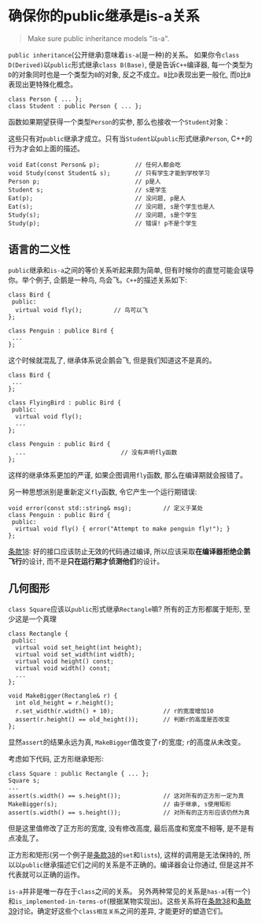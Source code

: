 # 确保你的public继承是is-a关系
> Make sure public inheritance models "is-a".

`public inheritance`(公开继承)意味着`is-a`(是一种)的关系。
如果你令`class D(Derived)`以`public`形式继承`class B(Base)`, 便是告诉`C++`编译器, 每一个类型为`D`的对象同时也是一个类型为`B`的对象, 反之不成立。`B`比`D`表现出更一般化, 而`D`比`B`表现出更特殊化概念。

```
class Person { ... };
class Student : public Person { ... };
```

函数如果期望获得一个类型`Person`的实参, 那么也接收一个`Student`对象：

这些只有对`public`继承才成立。只有当`Student`以`public`形式继承`Person`, C++的行为才会如上面的描述。
```
void Eat(const Person& p);          // 任何人都会吃
void Study(const Student& s);       // 只有学生才能到学校学习
Person p;                           // p是人
Student s;                          // s是学生
Eat(p);                             // 没问题, p是人
Eat(s);                             // 没问题, s是个学生也是人
Study(s);                           // 没问题, s是个学生
Study(p);                           // 错误! p不是个学生
```

## 语言的二义性

`public`继承和`is-a`之间的等价关系听起来颇为简单, 但有时候你的直觉可能会误导你。举个例子, 企鹅是一种鸟, 鸟会飞。`C++`的描述关系如下:

```
class Bird {
 public:
  virtual void fly();         // 鸟可以飞
};

class Penguin : publice Bird {
 ...
};
```

这个时候就混乱了, 继承体系说企鹅会飞, 但是我们知道这不是真的。


```
class Bird {
 ...
};

class FlyingBird : public Bird {
 public:
  virtual void fly();
  ...
};

class Penguin : public Bird {
  ...                           // 没有声明fly函数
};
```

这样的继承体系更加的严谨, 如果企图调用`fly`函数, 那么在编译期就会报错了。

另一种思想派别是重新定义`fly`函数, 令它产生一个运行期错误:
```
void error(const std::string& msg);         // 定义于某处
class Penguin : public Bird {
 public:
  virtual void fly() { error("Attempt to make penguin fly!"); }
};
```

[条款18](18.md): 好的接口应该防止无效的代码通过编译, 所以应该采取**在编译器拒绝企鹅飞行**的设计, 而不是**只在运行期才侦测他们**的设计。

## 几何图形

`class Square`应该以`public`形式继承`Rectangle`嘛? 所有的正方形都属于矩形, 至少这是一个真理
```
class Rectangle {
 public:
  virtual void set_height(int height);
  virtual void set_width(int width);
  virtual void height() const;
  virtual void width() const;
  ...
};

void MakeBigger(Rectangle& r) {
  int old_height = r.height();
  r.set_width(r.width() + 10);              // r的宽度增加10
  assert(r.height() == old_height());       // 判断r的高度是否改变
};
```

显然`assert`的结果永远为真, `MakeBigger`值改变了`r`的宽度; `r`的高度从未改变。

考虑如下代码, 正方形继承矩形: 
```
class Square : public Rectangle { ... };
Square s;
...
assert(s.width() == s.height());            // 这对所有的正方形一定为真
MakeBigger(s);                              // 由于继承, s使用矩形
assert(s.width() == s.height());            // 对所有的正方形应该仍然为真
```

但是这里值修改了正方形的宽度, 没有修改高度, 最后高度和宽度不相等, 是不是有点凌乱了。

正方形和矩形(另一个例子是[条款38](38.md)的`set`和`lists`), 这样的调用是无法保持的, 所以以`public`继承描述它们之间的关系是不正确的。编译器会让你通过, 但是这并不代表就可以正确的运作。


`is-a`并非是唯一存在于`class`之间的关系。 另外两种常见的关系是`has-a`(有一个)和`is_implemented-in-terms-of`(根据某物实现出)。这些关系将在[条款38](38.md)和[条款39](39.md)讨论。确定好这些个`class相互关系`之间的差异, 才能更好的塑造它们。